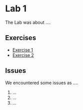 
# Lab 1
The Lab was about .... 
  
## Exercises
  - [Exercise 1](ex1)
  - [Exercise 2](ex2)
  
## Issues
  We encountered some issues as ....
  1. ...
  2. ...
  3. ...
  
  
